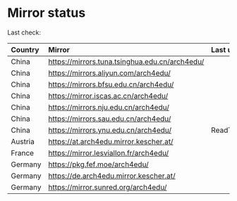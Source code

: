 <script src="./time.js"></script>
# Mirror status
Last check: <script type="text/javascript">localize(1684340562.5996985);</script>

|Country|Mirror|Last update|
|:------|:-----|:----------|
|China|https://mirrors.tuna.tsinghua.edu.cn/arch4edu/|<script type="text/javascript">localize(1684305011);</script>|
|China|https://mirrors.aliyun.com/arch4edu/|<script type="text/javascript">localize(1684218728);</script>|
|China|https://mirrors.bfsu.edu.cn/arch4edu/|<script type="text/javascript">localize(1684305011);</script>|
|China|https://mirror.iscas.ac.cn/arch4edu/|<script type="text/javascript">localize(1684305011);</script>|
|China|https://mirrors.nju.edu.cn/arch4edu/|<script type="text/javascript">localize(1684262096);</script>|
|China|https://mirrors.sau.edu.cn/arch4edu/|<script type="text/javascript">localize(1673850842);</script>|
|China|https://mirrors.ynu.edu.cn/arch4edu/|ReadTimeout|
|Austria|https://at.arch4edu.mirror.kescher.at/|<script type="text/javascript">localize(1684305011);</script>|
|France|https://mirror.lesviallon.fr/arch4edu/|<script type="text/javascript">localize(1684305011);</script>|
|Germany|https://pkg.fef.moe/arch4edu/|<script type="text/javascript">localize(1684305011);</script>|
|Germany|https://de.arch4edu.mirror.kescher.at/|<script type="text/javascript">localize(1684305011);</script>|
|Germany|https://mirror.sunred.org/arch4edu/|<script type="text/javascript">localize(1684305011);</script>|

<script src="./tablefilter/tablefilter.js"></script>
<script src="./table.js"></script>